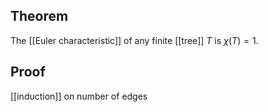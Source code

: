 ## Theorem
The [[Euler characteristic]] of any finite [[tree]] $T$ is $\chi(T) =1$. 
## Proof
[[induction]] on number of edges
